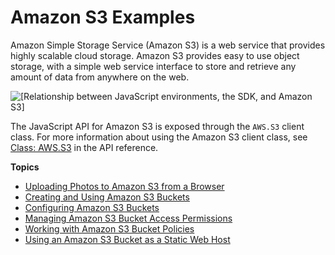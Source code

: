 # Amazon S3 Examples<a name="s3-examples"></a>

Amazon Simple Storage Service \(Amazon S3\) is a web service that provides highly scalable cloud storage\. Amazon S3 provides easy to use object storage, with a simple web service interface to store and retrieve any amount of data from anywhere on the web\.

![\[Relationship between JavaScript environments, the SDK, and Amazon S3\]](http://docs.aws.amazon.com/sdk-for-javascript/v2/developer-guide/images/code-samples-s3.png)

The JavaScript API for Amazon S3 is exposed through the `AWS.S3` client class\. For more information about using the Amazon S3 client class, see [Class: AWS\.S3](http://docs.aws.amazon.com/AWSJavaScriptSDK/latest/AWS/S3.html) in the API reference\.

**Topics**
+ [Uploading Photos to Amazon S3 from a Browser](s3-example-photo-album.md)
+ [Creating and Using Amazon S3 Buckets](s3-example-creating-buckets.md)
+ [Configuring Amazon S3 Buckets](s3-example-configuring-buckets.md)
+ [Managing Amazon S3 Bucket Access Permissions](s3-example-access-permissions.md)
+ [Working with Amazon S3 Bucket Policies](s3-example-bucket-policies.md)
+ [Using an Amazon S3 Bucket as a Static Web Host](s3-example-static-web-host.md)